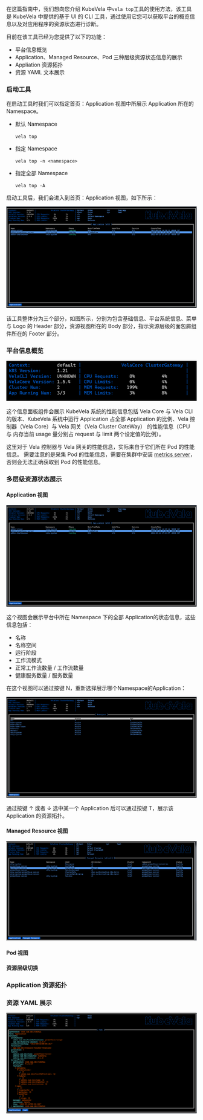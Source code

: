 在这篇指南中，我们想向您介绍 KubeVela 中`vela top`工具的使用方法，该工具是 KubeVela 中提供的基于 UI 的 CLI 工具，通过使用它您可以获取平台的概览信息以及对应用程序的资源状态进行诊断。

目前在该工具已经为您提供了以下的功能：

- 平台信息概览
- Application、Managed Resource、Pod 三种层级资源状态信息的展示
- Appliation 资源拓扑
- 资源 YAML 文本展示



### 启动工具

在启动工具时我们可以指定首页：Application 视图中所展示 Application 所在的 Namespace。

- 默认 Namespace 

    `vela top`

- 指定 Namespace 

    `vela top -n <namespace>`

- 指定全部 Namespace

    `vela top -A`

启动工具后，我们会进入到首页：Application 视图，如下所示：

![vela top home page](../resources/vela-top-home-page.png)

该工具整体分为三个部分，如图所示，分别为包含基础信息、平台系统信息、菜单与 Logo 的 Header 部分，资源视图所在的 Body 部分，指示资源层级的面包屑组件所在的 Footer 部分。

### 平台信息概览

![vela top platform overview](../resources/vela-top-overview.png)

这个信息面板组件会展示 KubeVela 系统的性能信息包括 Vela Core 与 Vela CLI 的版本、KubeVela 系统中运行 Application 占全部 Application 的比例、Vela 控制器（Vela Core）与 Vela 网关（Vela Cluster GateWay） 的性能信息（CPU 与 内存当前 usage 量分别占 request 与 limit 两个设定值的比例）。

这里对于 Vela 控制器与 Vela 网关的性能信息，实际来自于它们所在 Pod 的性能信息。 需要注意的是采集 Pod 的性能信息，需要在集群中安装 [metrics server](https://github.com/kubernetes-sigs/metrics-server)，否则会无法正确获取到 Pod 的性能信息。


### 多层级资源状态展示

#### Application 视图

![vela top home page](../resources/vela-top-home-page.png)

这个视图会展示平台中所在 Namespace 下的全部 Application的状态信息，这些信息包括：
 
- 名称
- 名称空间
- 运行阶段
- 工作流模式
- 正常工作流数量 / 工作流数量
- 健康服务数量 / 服务数量

在这个视图可以通过按键 N，重新选择展示哪个Namespace的Application：

![vela top app namespace](../resources/vela-top-app-namespace.png)

通过按键 ↑ 或者 ↓ 选中某一个 Application 后可以通过按键 T，展示该 Application 的资源拓扑。

#### Managed Resource 视图

![vela top managed resource view](../resources/vela-top-managed-resource-view.png)

#### Pod 视图

#### 资源层级切换

### Application 资源拓扑


### 资源 YAML 展示


![vela top platform overview](../resources/vela-top-yaml.png)
